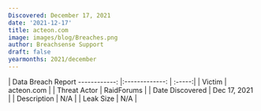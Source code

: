 ```yaml
---
Discovered: December 17, 2021
date: '2021-12-17'
title: acteon.com
image: images/blog/Breaches.png
author: Breachsense Support
draft: false
yearmonths: 2021/december
---
```



| Data Breach Report
------------:   |:-------------:    | :-----:|
| Victim    | acteon.com      | 
| Threat Actor    | RaidForums      | 
| Date Discovered    | Dec 17, 2021      | 
| Description    | N/A      | 
| Leak Size    | N/A      | 

